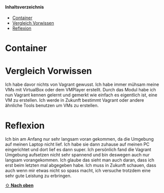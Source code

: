 #### Inhaltsverzeichnis

- [Container](#container)
- [Vergleich Vorwissen](#vergleich-vorwissen)
- [Reflexion](#reflexion)

# Container


# Vergleich Vorwissen
Ich habe davor nichts von Vagrant gewusst. Ich habe immer mühsam meine VMs mit VirtualBox oder dem VMPlayer erstellt. Durch das Modul habe ich nun Vagrant kennen gelernt und gemerkt wie einfach es eigentlich ist, eine VM zu erstellen. Ich werde in Zukunft bestimmt Vagrant oder andere ähnliche Tools benutzen um VMs zu erstellen.
# Reflexion
Ich bin am Anfang nur sehr langsam voran gekommen, da die Umgebung auf meinen Laptop nicht lief. Ich habe sie dann zuhause auf meinen PC eingerichtet und dort lief es dann super. Ich persönlich fand die Vagrant Umgebung aufsetzen nicht sehr spannend und bin deswegen auch nur langsam vorangekommen. Ich glaube das sieht man auch daran, dass ich erst beim letzten mal abgegeben habe. Ich muss in Zukunft schauen, dass auch wenn mir etwas nicht so spass macht, ich versuche trotzdem eine sehr gute Leistung zu erbringen.

[⇧ **Nach oben**](#inhaltsverzeichnis)